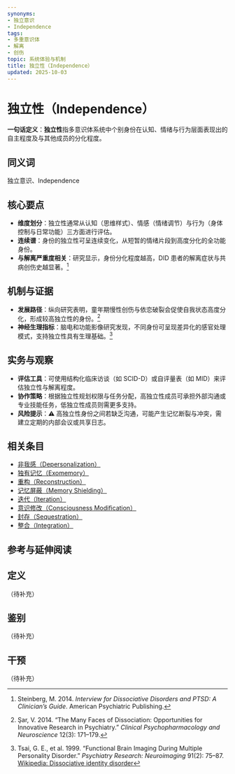 ```yaml
---
synonyms:
- 独立意识
- Independence
tags:
- 多重意识体
- 解离
- 创伤
topic: 系统体验与机制
title: 独立性（Independence）
updated: 2025-10-03
---
```


# 独立性（Independence）

**一句话定义**：**独立性**指多意识体系统中个别身份在认知、情绪与行为层面表现出的自主程度及与其他成员的分化程度。

## 同义词

独立意识、Independence

## 核心要点

- **维度划分**：独立性通常从认知（思维样式）、情感（情绪调节）与行为（身体控制与日常功能）三方面进行评估。
- **连续谱**：身份的独立性可呈连续变化，从短暂的情绪片段到高度分化的全功能身份。
- **与解离严重度相关**：研究显示，身份分化程度越高，DID 患者的解离症状与共病创伤史越显著。[^steinberg2014]

## 机制与证据

- **发展路径**：纵向研究表明，童年期慢性创伤与依恋破裂会促使自我状态高度分化，形成较高独立性的身份。[^sar2014]
- **神经生理指标**：脑电和功能影像研究发现，不同身份可呈现差异化的感官处理模式，支持独立性具有生理基础。[^tsai1999]

## 实务与观察

- **评估工具**：可使用结构化临床访谈（如 SCID-D）或自评量表（如 MID）来评估独立性与解离程度。
- **协作策略**：根据独立性规划权限与任务分配，高独立性成员可承担外部沟通或专业技能任务，低独立性成员则需更多支持。
- **风险提示**：⚠ 高独立性身份之间若缺乏沟通，可能产生记忆断裂与冲突，需建立定期的内部会议或共享日志。

## 相关条目

- [非我感（Depersonalization）](/entries/Depersonalization.md)
- [独有记忆（Exomemory）](/entries/Exomemory.md)
- [重构（Reconstruction）](/entries/Reconstruction.md)
- [记忆屏蔽（Memory Shielding）](/entries/Memory-Shielding.md)
- [迭代（Iteration）](/entries/Iteration.md)
- [意识修改（Consciousness Modification）](/entries/Consciousness-Modification.md)
- [封存（Sequestration）](/entries/Sequestration.md)
- [整合（Integration）](/entries/Integration.md)

## 参考与延伸阅读

[^steinberg2014]: Steinberg, M. 2014. *Interview for Dissociative Disorders and PTSD: A Clinician’s Guide*. American Psychiatric Publishing.
[^sar2014]: Şar, V. 2014. “The Many Faces of Dissociation: Opportunities for Innovative Research in Psychiatry.” *Clinical Psychopharmacology and Neuroscience* 12(3): 171–179.
[^tsai1999]: Tsai, G. E., et al. 1999. “Functional Brain Imaging During Multiple Personality Disorder.” *Psychiatry Research: Neuroimaging* 91(2): 75–87.
[Wikipedia: Dissociative identity disorder](https://en.wikipedia.org/wiki/Dissociative_identity_disorder)

## 定义

（待补充）

## 鉴别

（待补充）

## 干预

（待补充）
